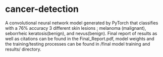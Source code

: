 # cancer-detection
A convolutional neural network model generated by PyTorch that classifies with a 76% accuracy 3 different skin lesions ; melanoma (malignant), seborrheic keratosis(benign), and nevus(benign).
Final report of results as well as citations can be found in the Final_Report.pdf, model weights and the training/testing processes can be found in /final model training and results/ directory.
